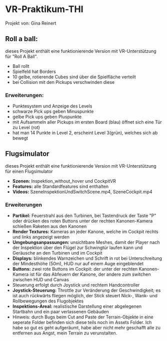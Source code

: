 # VR-Praktikum-THI
Projekt von: Gina Reinert

## Roll a ball:
dieses Projekt enthält eine funktionierende Version mit VR-Unterstützung für "Roll A Ball". 
- Ball rollt
- Spielfeld hat Borders
- 10 gelbe, rotierende Cubes sind über die Spielfläche verteilt
- bei Collision mit den Pickups verschwinden diese

### Erweiterungen:
- Punktesystem und Anzeige des Levels
- schwarze Pick ups geben Minuspunkte
- gelbe Pick ups geben Pluspunkte
- mit Aufsammeln aller Pickups im ersten Board (blau) öffnet sich eine Tür zu Level (rot)
- hat man 14 Punkte in Level 2, erscheint Level 3(grün), welches sich ab bewegt

## Flugsimulator
dieses Projekt enthält eine funktionierende Version mit VR-Unterstützung für einen Flugsimulator
- **Szenen:** Inspektion_without_hover und CockpitVR
- **Features:** alle Standardfeatures sind enthalten
- **Videos:** SzeneInspektionUndSwitchScene.mp4, SzeneCockpit.mp4 

### Erweiterungen
- **Partikel:** Feuerstrahl aus den Turbinen, bei Tastendruck der Taste "P" oder drücken des roten Buttons unter der rechten Kanonen-Kamera schießen Raketen aus den Kanonen
- **Render Textures:** Kameras an jeder Kanone, welche im Cockpit rechts und links angezeigt werden
- **Umgebungsanpassungen:** unsichtbare Meshes, damit der Player nach der Inspektion über den Flügel zur Schwingtür laufen kann und Geräusche an den Turbinen und im Cockpit
- **Displays:** blinkendes Warnzeichen und Schrift in rot bei Unterschreitung der Mindesthöhe (50m), HUD nur auf einem Auge eingeblendet
- **Buttons:** zwei rote Buttons im Cockpit: der unter der rechten Kanonen-Kamera ist für das Abfeuern der Kanone, der andere zum switchen zwischen HUD und Canvas
- Steuerung erfolgt durch Joystick und rechtem Handcontroller
- **Joystick-Steuerung:** Throttle zur Veränderung der Geschwindigkeit; es ist auch rückwärts fliegen möglich, der Stick steuert Nick-, Wank- und Rollbewegungen des Flugobjektes
- **Inspektions-Areal:** realistische Darstellung einer abgelegenen Startbahn und ein paar verlassenen Gebäuden
- Hinweis: durch Bugs beim Cut and Paste der Terrain-Objekte in eine seperate Folder befinden sich diese teils noch im Assets Folder. Ich habe so gut es geht aufgeräumt, habe aber nicht mehr geschafft alle zu entfernen aus Angst, mein Terrain zu verunstalten.




